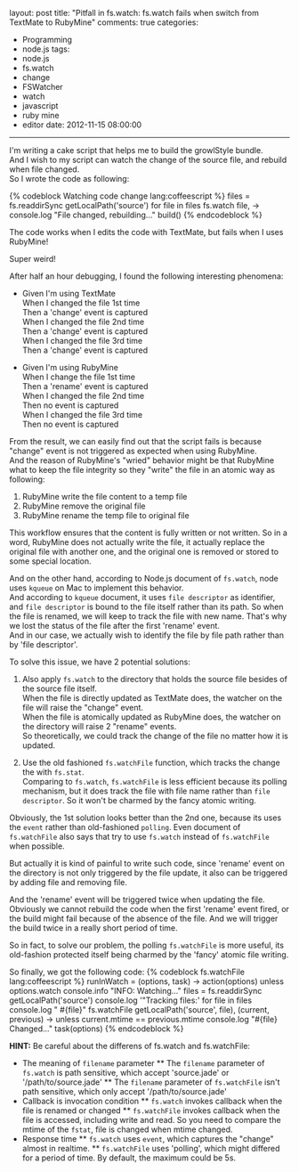 layout: post
title: "Pitfall in fs.watch: fs.watch fails when switch from TextMate to RubyMine"
comments: true
categories:
  - Programming
  - node.js
tags:
  - node.js
  - fs.watch
  - change
  - FSWatcher
  - watch
  - javascript
  - ruby mine
  - editor
date: 2012-11-15 08:00:00
---
I'm writing a cake script that helps me to build the growlStyle bundle.  
And I wish to my script can watch the change of the source file, and rebuild when file changed.  
So I wrote the code as following:

{% codeblock Watching code change lang:coffeescript %}
files = fs.readdirSync getLocalPath('source')
for file in files
  fs.watch file, ->
    console.log "File changed, rebuilding..."
    build()
{% endcodeblock %}

The code works when I edits the code with TextMate, but fails when I uses RubyMine!

Super weird!

After half an hour debugging, I found the following interesting phenomena:

* Given I'm using TextMate  
When I changed the file 1st time  
Then a 'change' event is captured  
When I changed the file 2nd time  
Then a 'change' event is captured  
When I changed the file 3rd time  
Then a 'change' event is captured

* Given I'm using RubyMine  
When I change the file 1st time  
Then a 'rename' event is captured  
When I changed the file 2nd time  
Then no event is captured  
When I changed the file 3rd time  
Then no event is captured

From the result, we can easily find out that the script fails is because "change" event is not triggered as expected when using RubyMine.  
And the reason of RubyMine's "wried" behavior might be that RubyMine what to keep the file integrity so they "write" the file in an atomic way as following:

1. RubyMine write the file content to a temp file
2. RubyMine remove the original file
3. RubyMine rename the temp file to original file

This workflow ensures that the content is fully written or not written. So in a word, RubyMine does not actually write the file, it actually replace the original file with another one, and the original one is removed or stored to some special location.

And on the other hand, according to Node.js document of `fs.watch`, node uses `kqueue` on Mac to implement this behavior.  
And according to `kqueue` document, it uses `file descriptor` as identifier, and `file descriptor` is bound to the file itself rather than its path. So when the file is renamed, we will keep to track the file with new name. That's why we lost the status of the file after the first 'rename' event.  
And in our case, we actually wish to identify the file by file path rather than by 'file descriptor'.

To solve this issue, we have 2 potential solutions:

1. Also apply `fs.watch` to the directory that holds the source file besides of the source file itself.  
When the file is directly updated as TextMate does, the watcher on the file will raise the "change" event.  
When the file is atomically updated as RubyMine does, the watcher on the directory will raise 2 "rename" events.  
So theoretically, we could track the change of the file no matter how it is updated.

2. Use the old fashioned `fs.watchFile` function, which tracks the change the with `fs.stat`.  
Comparing to `fs.watch`, `fs.watchFile` is less efficient because its polling mechanism, but it does track the file with file name rather than `file descriptor`. So it won't be charmed by the fancy atomic writing.

Obviously, the 1st solution looks better than the 2nd one, because its uses the `event` rather than old-fashioned `polling`. Even document of `fs.watchFile` also says that try to use `fs.watch` instead of `fs.watchFile` when possible.

But actually it is kind of painful to write such code, since 'rename' event on the directory is not only triggered by the file update, it also can be triggered by adding file and removing file.

And the 'rename' event will be triggered twice when updating the file. Obviously we cannot rebuild the code when the first 'rename' event fired, or the build might fail because of the absence of the file. And we will trigger the build twice in a really short period of time.

So in fact, to solve our problem, the polling `fs.watchFile` is more useful, its old-fashion protected itself being charmed by the 'fancy' atomic file writing.

So finally, we got the following code:
{% codeblock fs.watchFile lang:coffeescript %}
runInWatch = (options, task) ->
  action(options) unless options.watch
  console.info "INFO: Watching..."
  files = fs.readdirSync getLocalPath('source')
  console.log '"Tracking files:'
  for file in files
    console.log "  #{file}"
    fs.watchFile getLocalPath('source', file), (current, previous) ->
      unless current.mtime == previous.mtime
        console.log "#{file} Changed..."
        task(options)
{% endcodeblock %}

**HINT:** Be careful about the differens of fs.watch and fs.watchFile:

* The meaning of `filename` parameter
** The `filename` parameter of `fs.watch` is path sensitive, which accept 'source.jade' or '/path/to/source.jade'
** The `filename` parameter of `fs.watchFile` isn't path sensitive, which only accept '/path/to/source.jade'
* Callback is invocation condition
** `fs.watch` invokes callback when the file is renamed or changed
** `fs.watchFile` invokes callback when the file is accessed, including write and read.
So you need to compare the mtime of the `fstat`, file is changed when mtime changed.
* Response time
** `fs.watch` uses `event`, which captures the "change" almost in realtime.
** `fs.watchFile` uses 'polling', which might differed for a period of time. By default, the maximum could be 5s.
